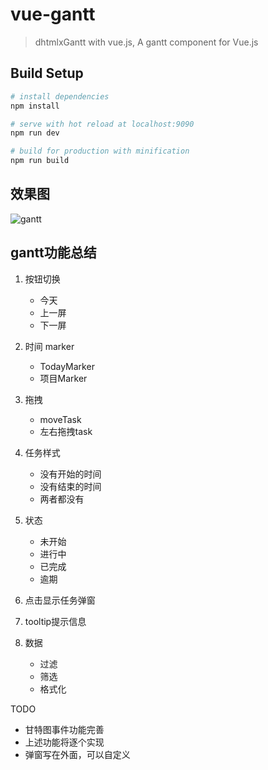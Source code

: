 # vue-gantt

> dhtmlxGantt with vue.js, A gantt component for Vue.js

## Build Setup

``` bash
# install dependencies
npm install

# serve with hot reload at localhost:9090
npm run dev

# build for production with minification
npm run build

```

## 效果图
![gantt](https://github.com/wuyaoxing/vue-gantt/blob/master/src/assets/gantt.png)

## gantt功能总结

1. 按钮切换
    - 今天
    - 上一屏
    - 下一屏

2. 时间 marker
    - TodayMarker
    - 项目Marker

3. 拖拽
    - moveTask
    - 左右拖拽task

4. 任务样式
    - 没有开始的时间
    - 没有结束的时间
    - 两者都没有

5. 状态
    - 未开始
    - 进行中
    - 已完成
    - 逾期

6. 点击显示任务弹窗

7. tooltip提示信息

8. 数据
    - 过滤
    - 筛选
    - 格式化

TODO

- 甘特图事件功能完善
- 上述功能将逐个实现
- 弹窗写在外面，可以自定义
